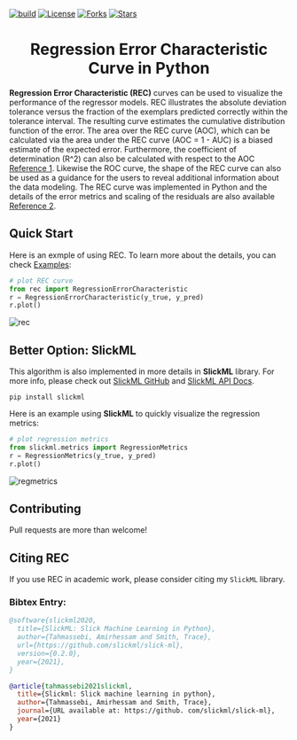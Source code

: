 [![build](https://github.com/amirhessam88/Regression-Error-Characteristic-Curve/actions/workflows/ci.yml/badge.svg)](https://github.com/amirhessam88/Regression-Error-Characteristic-Curve/actions/workflows/ci.yml)
[![License](https://img.shields.io/github/license/amirhessam88/Regression-Error-Characteristic-Curve)](https://github.com/amirhessam88/Regression-Error-Characteristic-Curve/blob/master/LICENSE)
[![Forks](https://img.shields.io/github/forks/amirhessam88/Regression-Error-Characteristic-Curve)](https://github.com/amirhessam88/Regression-Error-Characteristic-Curve/network/members)
[![Stars](https://img.shields.io/github/stars/amirhessam88/Regression-Error-Characteristic-Curve)](https://github.com/amirhessam88/Regression-Error-Characteristic-Curve/stargazers)


<h1 align="center">
    Regression Error Characteristic Curve in Python
</h1>


**Regression Error Characteristic (REC)** curves can be used to visualize 
the performance of the regressor models. REC
illustrates the absolute deviation tolerance versus the fraction
of the exemplars predicted correctly within the tolerance interval. 
The resulting curve estimates the cumulative distribution
function of the error. The area over the REC curve (AOC),
which can be calculated via the area under the REC curve
(AOC = 1 - AUC) is a biased estimate of the expected
error. Furthermore, the coefficient of determination (R^2) can also
be calculated with respect to the AOC [Reference 1](https://github.com/amirhessam88/Regression-Error-Characteristic-Curve/blob/master/papers/paper2.pdf). Likewise the
ROC curve, the shape of the REC curve can also be used
as a guidance for the users to reveal additional information
about the data modeling. The REC curve was implemented
in Python and the details of the error metrics and scaling of
the residuals are also available [Reference 2](https://github.com/amirhessam88/Regression-Error-Characteristic-Curve/blob/master/papers/paper1.pdf).


## Quick Start
Here is an exmple of using REC. To learn more about the details, you can check [Examples](https://github.com/amirhessam88/Regression-Error-Characteristic-Curve/tree/master/examples):
```python
# plot REC curve
from rec import RegressionErrorCharacteristic
r = RegressionErrorCharacteristic(y_true, y_pred)
r.plot()
```
![rec](https://raw.githubusercontent.com/amirhessam88/Regression-Error-Characteristic-Curve/master/assets/plot.png)

## Better Option: SlickML

This algorithm is also implemented in more details in **SlickML** library.
For more info, please check out  [SlickML GitHub](https://github.com/slickml/slick-ml) and [SlickML API Docs](https://www.docs.slickml.com).

```
pip install slickml
```

Here is an example using **SlickML** to quickly visualize the regression metrics:

```python
# plot regression metrics
from slickml.metrics import RegressionMetrics
r = RegressionMetrics(y_true, y_pred)
r.plot()
```
![regmetrics](https://raw.githubusercontent.com/amirhessam88/Regression-Error-Characteristic-Curve/master/assets/slick.png)


## Contributing
Pull requests are more than welcome!


## Citing **REC**
If you use REC in academic work, please consider citing my `SlickML` library.


### Bibtex Entry:
```bib
@software{slickml2020,
  title={SlickML: Slick Machine Learning in Python},
  author={Tahmassebi, Amirhessam and Smith, Trace},
  url={https://github.com/slickml/slick-ml},
  version={0.2.0},
  year={2021},
}

@article{tahmassebi2021slickml,
  title={Slickml: Slick machine learning in python},
  author={Tahmassebi, Amirhessam and Smith, Trace},
  journal={URL available at: https://github. com/slickml/slick-ml},
  year={2021}
}
```

